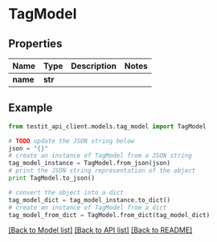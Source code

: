 # TagModel


## Properties
Name | Type | Description | Notes
------------ | ------------- | ------------- | -------------
**name** | **str** |  | 

## Example

```python
from testit_api_client.models.tag_model import TagModel

# TODO update the JSON string below
json = "{}"
# create an instance of TagModel from a JSON string
tag_model_instance = TagModel.from_json(json)
# print the JSON string representation of the object
print TagModel.to_json()

# convert the object into a dict
tag_model_dict = tag_model_instance.to_dict()
# create an instance of TagModel from a dict
tag_model_from_dict = TagModel.from_dict(tag_model_dict)
```
[[Back to Model list]](../README.md#documentation-for-models) [[Back to API list]](../README.md#documentation-for-api-endpoints) [[Back to README]](../README.md)


